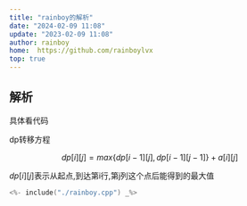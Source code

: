 ```yaml
---
title: "rainboy的解析"
date: "2024-02-09 11:08"
update: "2023-02-09 11:08"
author: rainboy
home:  https://github.com/rainboylvx
top: true
---
```


## 解析

具体看代码

dp转移方程

$$
dp[i][j] = max\{dp[i-1][j] ,dp[i-1][j-1] \} + a[i][j]
$$


$dp[i][j]$表示从起点,到达第i行,第j列这个点后能得到的最大值

```cpp
<%- include("./rainboy.cpp") _%>
```


